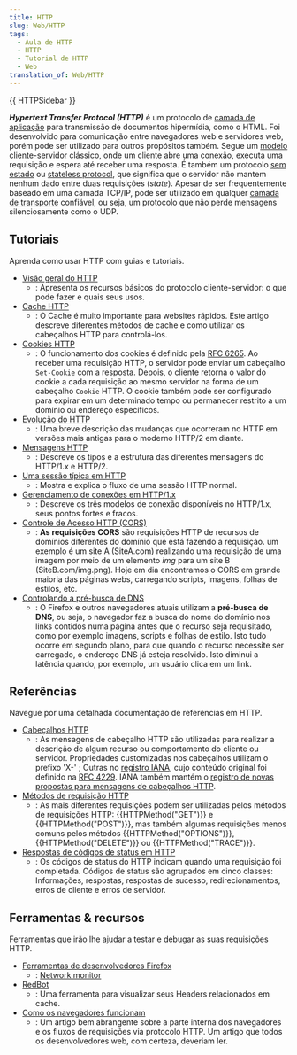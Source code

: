 ```yaml
---
title: HTTP
slug: Web/HTTP
tags:
  - Aula de HTTP
  - HTTP
  - Tutorial de HTTP
  - Web
translation_of: Web/HTTP
---
```

{{ HTTPSidebar }}

**_Hypertext Transfer Protocol (HTTP)_** é um protocolo de [camada de aplicação](https://pt.wikipedia.org/wiki/Camada_de_aplica%C3%A7%C3%A3o) para transmissão de documentos hipermídia, como o HTML. Foi desenvolvido para comunicação entre navegadores web e servidores web, porém pode ser utilizado para outros propósitos também. Segue um [modelo cliente-servidor](https://en.wikipedia.org/wiki/Client%E2%80%93server_model) clássico, onde um cliente abre uma conexão, executa uma requisição e espera até receber uma resposta. É também um protocolo [sem estado](https://pt.wikipedia.org/wiki/Protocolo_sem_estado) ou [stateless protocol](https://en.wikipedia.org/wiki/Stateless_protocol), que significa que o servidor não mantem nenhum dado entre duas requisições (_state_). Apesar de ser frequentemente baseado em uma camada TCP/IP, pode ser utilizado em qualquer [camada de transporte](https://pt.wikipedia.org/wiki/Camada_de_transporte) confiável, ou seja, um protocolo que não perde mensagens silenciosamente como o UDP.

## Tutoriais

Aprenda como usar HTTP com guias e tutoriais.

- [Visão geral do HTTP](/pt-BR/docs/Web/HTTP/Overview)
  - : Apresenta os recursos básicos do protocolo cliente-servidor: o que pode fazer e quais seus usos.
- [Cache HTTP](/pt-BR/docs/Mozilla/HTTP_cache)
  - : O Cache é muito importante para websites rápidos. Este artigo descreve diferentes métodos de cache e como utilizar os cabeçalhos HTTP para controlá-los.
- [Cookies HTTP](/pt-BR/docs/Web/HTTP/Cookies)
  - : O funcionamento dos cookies é definido pela [RFC 6265](https://tools.ietf.org/html/rfc6265). Ao receber uma requisição HTTP, o servidor pode enviar um cabeçalho `Set-Cookie` com a resposta. Depois, o cliente retorna o valor do cookie a cada requisição ao mesmo servidor na forma de um cabeçalho `Cookie` HTTP. O cookie também pode ser configurado para expirar em um determinado tempo ou permanecer restrito a um domínio ou endereço específicos.
- [Evolução do HTTP](/pt-BR/docs/Web/HTTP/Basics_of_HTTP/Evolution_of_HTTP)
  - : Uma breve descrição das mudanças que ocorreram no HTTP em versões mais antigas para o moderno HTTP/2 em diante.
- [Mensagens HTTP](/pt-BR/docs/Web/HTTP/Messages)
  - : Descreve os tipos e a estrutura das diferentes mensagens do HTTP/1.x e HTTP/2.
- [Uma sessão típica em HTTP](/pt-BR/docs/Web/HTTP/Session)
  - : Mostra e explica o fluxo de uma sessão HTTP normal.
- [Gerenciamento de conexões em HTTP/1.x](/pt-BR/docs/Web/HTTP/Connection_management_in_HTTP_1.x)
  - : Descreve os três modelos de conexão disponíveis no HTTP/1.x, seus pontos fortes e fracos.
- [Controle de Acesso HTTP (CORS)](/pt-BR/docs/Web/HTTP/Controle_Acesso_CORS)
  - : **As requisições CORS** são requisições HTTP de recursos de domínios diferentes do domínio que está fazendo a requisição. um exemplo é um site A (SiteA.com) realizando uma requisição de uma imagem por meio de um elemento _img_ para um site B (SiteB.com/img.png). Hoje em dia encontramos o CORS em grande maioria das páginas webs, carregando scripts, imagens, folhas de estilos, etc.
- [Controlando a pré-busca de DNS](/pt-BR/docs/Web/HTTP/Controlling_DNS_prefetching)
  - : O Firefox e outros navegadores atuais utilizam a **pré-busca de** **DNS**, ou seja, o navegador faz a busca do nome do domínio nos links contidos numa página antes que o recurso seja requisitado, como por exemplo imagens, scripts e folhas de estilo. Isto tudo ocorre em segundo plano, para que quando o recurso necessite ser carregado, o endereço DNS já esteja resolvido. Isto diminui a latência quando, por exemplo, um usuário clica em um link.

## Referências

Navegue por uma detalhada documentação de referências em HTTP.

- [Cabeçalhos HTTP](/pt-BR/docs/Web/HTTP/Headers)
  - : As mensagens de cabeçalho HTTP são utilizadas para realizar a descrição de algum recurso ou comportamento do cliente ou servidor. Propriedades customizadas nos cabeçalhos utilizam o prefixo 'X-' ; Outras no [registro IANA](/pt-BR/docs/), cujo conteúdo original foi definido na [RFC 4229](https://tools.ietf.org/html/rfc4229). IANA também mantém o [registro de novas propostas para mensagens de cabeçalhos HTTP](https://www.iana.org/assignments/message-headers/prov-headers.html).
- [Métodos de requisição HTTP](/pt-BR/docs/Web/HTTP/Methods)
  - : As mais diferentes requisições podem ser utilizadas pelos métodos de requisições HTTP: {{HTTPMethod("GET")}} e {{HTTPMethod("POST")}}, mas também algumas requisições menos comuns pelos métodos {{HTTPMethod("OPTIONS")}}, {{HTTPMethod("DELETE")}} ou {{HTTPMethod("TRACE")}}.
- [Respostas de códigos de status em HTTP](/pt-BR/docs/Web/HTTP/Response_codes)
  - : Os códigos de status do HTTP indicam quando uma requisição foi completada. Códigos de status são agrupados em cinco classes: Informações, respostas, respostas de sucesso, redirecionamentos, erros de cliente e erros de servidor.

## Ferramentas & recursos

Ferramentas que irão lhe ajudar a testar e debugar as suas requisições HTTP.

- [Ferramentas de desenvolvedores Firefox](/pt-BR/docs/Tools)
  - : [Network monitor](/pt-BR/docs/Tools/Network_Monitor)
- [RedBot](https://redbot.org/)
  - : Uma ferramenta para visualizar seus Headers relacionados em cache.
- [Como os navegadores funcionam](https://www.html5rocks.com/ru/tutorials/internals/howbrowserswork/)
  - : Um artigo bem abrangente sobre a parte interna dos navegadores e os fluxos de requisições via protocolo HTTP. Um artigo que todos os desenvolvedores web, com certeza, deveriam ler.
